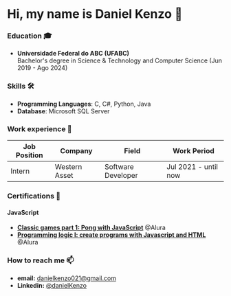 <h1>Hi, my name is Daniel Kenzo 👋</h1>  

<h3>Education 🎓</h3>

- **Universidade Federal do ABC (UFABC)**\
Bachelor's degree in Science & Technology and Computer Science (Jun 2019 - Ago 2024)

<h3>Skills 🛠️</h3>

- **Programming Languages**: C, C#, Python, Java
- **Database**: Microsoft SQL Server

<h3>Work experience 👔</h3>

| Job Position | Company | Field | Work Period |
|--- |--- |--- |--- |
| Intern | Western Asset | Software Developer | Jul 2021 - until now |

<h3>Certifications 📜</h3>
<h4>JavaScript</h4>

- **[Classic games part 1: Pong with JavaScript](https://cursos.alura.com.br/certificate/fa66aeb6-75d2-448f-86c3-7a747f54182c)** @Alura
- **[Programming logic I: create programs with Javascript and HTML](https://cursos.alura.com.br/certificate/be866076-b988-4d7b-beb1-feb4efa20b98)** @Alura

<h3>How to reach me 📫</h3>

- **email:** danielkenzo021@gmail.com
- **Linkedin:** [@danielKenzo](https://www.linkedin.com/in/daniel-kenzo-iwata-8093a119b)
<!---
danielkenzo/danielkenzo is a ✨ special ✨ repository because its `README.md` (this file) appears on your GitHub profile.
You can click the Preview link to take a look at your changes.
--->
